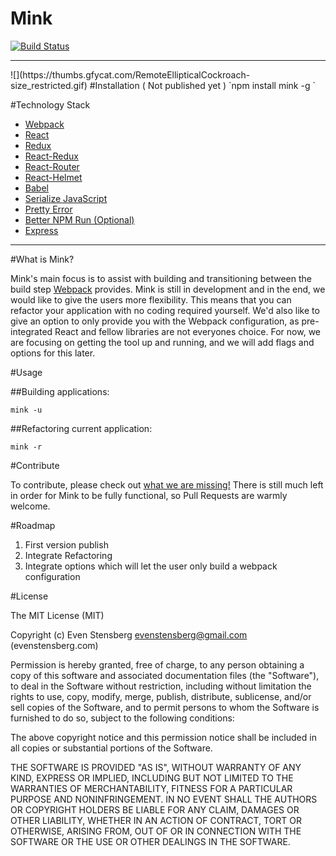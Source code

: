 # Mink
[![Build Status](https://travis-ci.org/ev1stensberg/mink.svg?branch=master)](https://travis-ci.org/ev1stensberg/mink)
<hr>
![](https://thumbs.gfycat.com/RemoteEllipticalCockroach-size_restricted.gif)
#Installation ( Not published yet ) 
`npm install mink -g `

#Technology Stack

 - [Webpack](https://webpack.github.io/)
 - [React](https://facebook.github.io/react/)
 - [Redux](http://redux.js.org/)
 - [React-Redux](https://github.com/reactjs/react-redux)
 - [React-Router](https://github.com/ReactTraining/react-router)
 - [React-Helmet](https://github.com/nfl/react-helmet)
 - [Babel](https://babeljs.io/)
 - [Serialize JavaScript](https://github.com/yahoo/serialize-javascript)
 - [Pretty Error](https://github.com/AriaMinaei/pretty-error)
 - [Better NPM Run (Optional)](https://github.com/benoror/better-npm-run)
 - [Express](http://expressjs.com/)
<hr>

#What is Mink?

Mink's main focus is to assist with building and transitioning between the build step [Webpack](https://webpack.github.io/) provides. Mink is still in development and in the end, we would like to give the users more flexibility. This means that you can refactor your application with no coding required yourself. We'd also like to give an option to only provide you with the Webpack configuration, as pre-integrated React and fellow libraries are not everyones choice. For now, we are focusing on getting the tool up and running, and we will add flags and options for this later. 

#Usage

##Building applications: 

`mink -u`

##Refactoring current application:

`mink -r`

#Contribute

To contribute, please check out [what we are missing!](https://github.com/ev1stensberg/mink/issues) There is still much left in order for Mink to be fully functional, so Pull Requests are warmly welcome.

#Roadmap

 1. First version publish
 2. Integrate Refactoring
 3. Integrate options which will let the user only build a webpack configuration

#License

The MIT License (MIT)

Copyright (c) Even Stensberg <evenstensberg@gmail.com> (evenstensberg.com)

Permission is hereby granted, free of charge, to any person obtaining a copy
of this software and associated documentation files (the "Software"), to deal
in the Software without restriction, including without limitation the rights
to use, copy, modify, merge, publish, distribute, sublicense, and/or sell
copies of the Software, and to permit persons to whom the Software is
furnished to do so, subject to the following conditions:

The above copyright notice and this permission notice shall be included in
all copies or substantial portions of the Software.

THE SOFTWARE IS PROVIDED "AS IS", WITHOUT WARRANTY OF ANY KIND, EXPRESS OR
IMPLIED, INCLUDING BUT NOT LIMITED TO THE WARRANTIES OF MERCHANTABILITY,
FITNESS FOR A PARTICULAR PURPOSE AND NONINFRINGEMENT. IN NO EVENT SHALL THE
AUTHORS OR COPYRIGHT HOLDERS BE LIABLE FOR ANY CLAIM, DAMAGES OR OTHER
LIABILITY, WHETHER IN AN ACTION OF CONTRACT, TORT OR OTHERWISE, ARISING FROM,
OUT OF OR IN CONNECTION WITH THE SOFTWARE OR THE USE OR OTHER DEALINGS IN
THE SOFTWARE.
